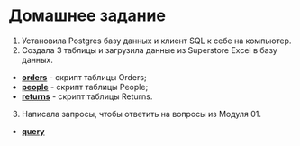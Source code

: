 # Домашнее задание
1. Установила Postgres базу данных и клиент SQL к себе на компьютер.
2. Создала 3 таблицы и загрузила данные из Superstore Excel в базу данных.
- __[orders](https://github.com/ELenaUtrushkina/DE-101/blob/main/Module2/Orders.sql)__ - скрипт таблицы Orders;
- __[people](https://github.com/ELenaUtrushkina/DE-101/blob/main/Module2/People.sql)__ - скрипт таблицы People;
- __[returns](https://github.com/ELenaUtrushkina/DE-101/blob/main/Module2/Returns.sql)__ - скрипт таблицы Returns.
3. Написала запросы, чтобы ответить на вопросы из Модуля 01.
- __[query](https://github.com/ELenaUtrushkina/DE-101/blob/main/Module2/%D0%B7%D0%B0%D0%BF%D1%80%D0%BE%D1%81%D1%8B%20%D0%BA%20%D0%BC%D0%BE%D0%B4%D1%83%D0%BB%D1%8E1.sql)__
